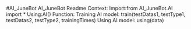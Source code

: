#AI_JuneBot
AI_JuneBot Readme Context:
Import:from AI_JuneBot.AI import *
Using:AI()
Function:
  Training AI model: train(testDatas1, testType1, testDatas2, testType2, trainingTimes)
  Using AI model: using(data)